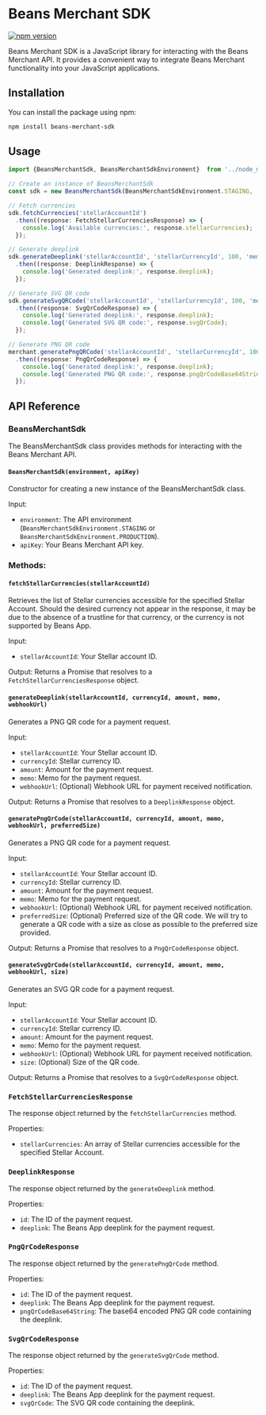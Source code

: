 # Beans Merchant SDK

[![npm version](https://badge.fury.io/js/beans-merchant.svg)](https://www.npmjs.com/package/beans-merchant-sdk)

Beans Merchant SDK is a JavaScript library for interacting with the Beans Merchant API. It provides a convenient way to integrate Beans Merchant functionality into your JavaScript applications.

## Installation

You can install the package using npm:

```bash
npm install beans-merchant-sdk
```

## Usage

```ts
import {BeansMerchantSdk, BeansMerchantSdkEnvironment}  from '../node_modules/beans-merchant-sdk/dist/sdk.js';

// Create an instance of BeansMerchantSdk
const sdk = new BeansMerchantSdk(BeansMerchantSdkEnvironment.STAGING, 'your-api-key');

// Fetch currencies
sdk.fetchCurrencies('stellarAccountId')
  .then((response: FetchStellarCurrenciesResponse) => {
    console.log('Available currencies:', response.stellarCurrencies);
  });

// Generate deeplink
sdk.generateDeeplink('stellarAccountId', 'stellarCurrencyId', 100, 'memo', 'https://your-domain.com/webhook')
  .then((response: DeeplinkResponse) => {
    console.log('Generated deeplink:', response.deeplink);
  });

// Generate SVG QR code
sdk.generateSvgQRCode('stellarAccountId', 'stellarCurrencyId', 100, 'memo', 'https://your-domain.com/webhook', 250)
  .then((response: SvgQrCodeResponse) => {
    console.log('Generated deeplink:', response.deeplink);
    console.log('Generated SVG QR code:', response.svgQrCode);
  });

// Generate PNG QR code
merchant.generatePngQRCode('stellarAccountId', 'stellarCurrencyId', 100, 'memo', 'https://your-domain.com/webhook', 250)
  .then((response: PngQrCodeResponse) => {
    console.log('Generated deeplink:', response.deeplink);
    console.log('Generated PNG QR code:', response.pngQrCodeBase64String);
  });
```

## API Reference

### BeansMerchantSdk

The BeansMerchantSdk class provides methods for interacting with the Beans Merchant API.

#### `BeansMerchantSdk(environment, apiKey)`

Constructor for creating a new instance of the BeansMerchantSdk class.

Input:
- `environment`: The API environment (`BeansMerchantSdkEnvironment.STAGING` or `BeansMerchantSdkEnvironment.PRODUCTION`).
- `apiKey`: Your Beans Merchant API key.

### Methods:

#### `fetchStellarCurrencies(stellarAccountId)`

Retrieves the list of Stellar currencies accessible for the specified Stellar Account. Should the desired currency not appear in the response, it may be due to the absence of a trustline for that currency, or the currency is not supported by Beans App.

Input:
- `stellarAccountId`: Your Stellar account ID.

Output:
Returns a Promise that resolves to a `FetchStellarCurrenciesResponse` object.

#### `generateDeeplink(stellarAccountId, currencyId, amount, memo, webhookUrl)`

Generates a PNG QR code for a payment request.

Input:
- `stellarAccountId`: Your Stellar account ID.
- `currencyId`: Stellar currency ID.
- `amount`: Amount for the payment request.
- `memo`: Memo for the payment request.
- `webhookUrl`: (Optional) Webhook URL for payment received notification.

Output:
Returns a Promise that resolves to a `DeeplinkResponse` object.

#### `generatePngQrCode(stellarAccountId, currencyId, amount, memo, webhookUrl, preferredSize)`

Generates a PNG QR code for a payment request.

Input:
- `stellarAccountId`: Your Stellar account ID.
- `currencyId`: Stellar currency ID.
- `amount`: Amount for the payment request.
- `memo`: Memo for the payment request.
- `webhookUrl`: (Optional) Webhook URL for payment received notification.
- `preferredSize`: (Optional) Preferred size of the QR code. We will try to generate a QR code with a size as close as possible to the preferred size provided.

Output:
Returns a Promise that resolves to a `PngQrCodeResponse` object.

#### `generateSvgQrCode(stellarAccountId, currencyId, amount, memo, webhookUrl, size)`

Generates an SVG QR code for a payment request.

Input:
- `stellarAccountId`: Your Stellar account ID.
- `currencyId`: Stellar currency ID.
- `amount`: Amount for the payment request.
- `memo`: Memo for the payment request.
- `webhookUrl`: (Optional) Webhook URL for payment received notification.
- `size`: (Optional) Size of the QR code.

Output:
Returns a Promise that resolves to a `SvgQrCodeResponse` object.

### `FetchStellarCurrenciesResponse`

The response object returned by the `fetchStellarCurrencies` method.

Properties:
- `stellarCurrencies`: An array of Stellar currencies accessible for the specified Stellar Account.

### `DeeplinkResponse`

The response object returned by the `generateDeeplink` method.

Properties:
- `id`: The ID of the payment request.
- `deeplink`: The Beans App deeplink for the payment request.

### `PngQrCodeResponse`

The response object returned by the `generatePngQrCode` method.

Properties:
- `id`: The ID of the payment request.
- `deeplink`: The Beans App deeplink for the payment request.
- `pngQrCodeBase64String`: The base64 encoded PNG QR code containing the deeplink.

### `SvgQrCodeResponse`

The response object returned by the `generateSvgQrCode` method.

Properties:
- `id`: The ID of the payment request.
- `deeplink`: The Beans App deeplink for the payment request.
- `svgQrCode`: The SVG QR code containing the deeplink.
